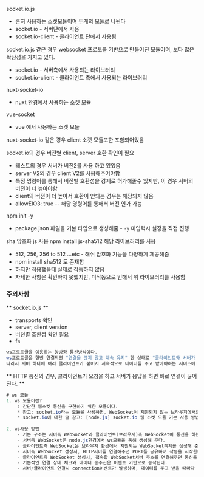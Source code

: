 socket.io.js

- 흔히 사용하는 소켓모듈이며 두개의 모듈로 나뉜다
- socket.io - 서버단에서 사용
- socket.io-client - 클라이언트 단에서 사용됨

socket.io.js 같은 경우 websocket 프로토콜 기반으로 만들어진 모듈이며, 보다 많은 확장성을 가지고 있다.

- socket.io - 서버측에서 사용되는 라이브러리
- socket.io-client - 클라이언트 측에서 사용되는 라이브러리

nuxt-socket-io

- nuxt 환경에서 사용하는 소켓 모듈

vue-socket

- vue 에서 사용하는 소켓 모듈

nuxt-socket-io 같은 경우 client 소켓 모듈또한 포함되어있음

socket.io의 경우 버전별 client, server 호환 확인이 필요

- 테스트의 경우 서버가 버전2를 사용 하고 있었음
- server V2의 경우 client V2를 사용해주어야함
- 특정 명령어를 통해서 버전별 호환성을 강제로 허가해줄수 있지만, 이 경우 서버의 버전이 더 높아야함
- client의 버전이 더 높아서 호환이 안되는 경우는 해당되지 않음
- allowEIO3: true -- 해당 명령어를 통해서 버전 인가 가능

npm init -y

- package.json 파일을 기본 타입으로 생성해줌 - `-y` 미입력시 설정을 직접 진행

sha 암호화 js 사용
npm install js-sha512
해당 라이브러리를 사용

- 512, 256, 256 to 512 ...etc - 해쉬 암호화 기능을 다양하게 제공해줌
- npm install sha512 도 존재함
- 하지만 적용했을때 실제로 작동하지 않음
- 자세한 사항은 확인하지 못했지만, 미작동으로 인해서 위 라이브러리를 사용함

### 주의사항

** socket.io.js **

- transports 확인
- server, client version
- 버전별 호환성 확인 필요
- fs

```java
ws프로토콜을 이용하는 양방향 통신방식이다.
ws프로토콜은 한번 연결되면 "연결을 끊지 않고 계속 유지" 한 상태로 "클라이언트와 서버가 서로 데이터를 주고 받는다"
따라서 서버 하나에 여러 클라이언트가 붙어서 지속적으로 데이터를 주고 받아야하는 서비스에 유용하다.
```

** HTTP 통신의 경우, 클라이언트가 요청을 하고 서버가 응답을 하면 바로 연결이 끊어진다. **

```java
# ws 모듈
1. ws 모듈이란?
    : 간단한 웹소켓 통신을 구현하기 위한 모듈이다.
    * 참고: socket.io라는 모듈을 사용하면, WebSocket이 지원되지 않는 브라우저에서도 여러가지 방식을 동원해 비슷하게 구현해준다.(+편의기능 제공)
    * socket.io에 대한 글 참고: [node.js] socket.io 웹 소켓 모듈 기본 사용 방법
 
2. ws사용 방법
    - 기본 구조는 서버측 WebSocket과 클라이언트(브라우저)측 WebSocket이 통신을 하는 구조다.
    - 서버측 WebSocket은 node.js환경에서 ws모듈을 통해 생성해 준다.
    - 클라이언트측 WebSocket은 브라우저 환경에서 지원되는 WebSocket객체를 생성해 준다.
    - 서버측 WebSocket 생성시, HTTP서버를 연결해주면 PORT를 공유하며 작동을 시작한다.
    - 클라이언트측 WebSocket 생성시, 접속할 WebSocket서버 주소를 연결해주면 통신을 시작한다.
    - 기본적인 연결 상태 체크와 데이터 송수신은 이벤트 기반으로 동작된다.
    - 서버/클라이언트 연결시 connection이벤트가 발생하며, 데이터를 주고 받을 때마다 message이벤트가 발생한다.
```
